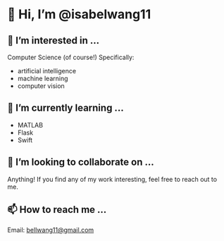 # 👋 Hi, I’m @isabelwang11

## 👀 I’m interested in ...
Computer Science (of course!) Specifically:
 * artificial intelligence
 * machine learning
 * computer vision

## 🌱 I’m currently learning ...
 * MATLAB
 * Flask
 * Swift

## 💞️ I’m looking to collaborate on ...
Anything! If you find any of my work interesting, feel free to reach out to me.

## 📫 How to reach me ...
Email: bellwang11@gmail.com

<!---
isabelwang11/isabelwang11 is a ✨ special ✨ repository because its `README.md` (this file) appears on your GitHub profile.
You can click the Preview link to take a look at your changes.
--->
